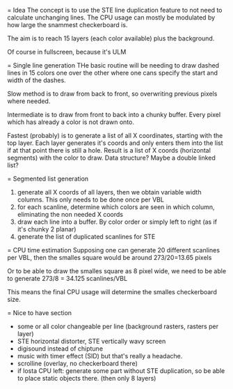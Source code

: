 = Idea
The concept is to use the STE line duplication feature to not need to calculate unchanging lines.
The CPU usage can mostly be modulated by how large the snammest checkerboard is.

The aim is to reach 15 layers (each color available) plus the background.

Of course in fullscreen, because it's ULM

= Single line generation
THe basic routine will be needing to draw dashed lines in 15 colors one over the other where one
cans specify the start and width of the dashes.

Slow method is to draw from back to front, so overwriting previous pixels where needed.

Intermediate is to draw from front to back into a chunky buffer. Every pixel which has already
a color is not drawn onto.

Fastest (probably) is to generate a list of all X coordinates, starting with the top layer.
Each layer generates it's coords and only enters them into the list if at that point there is still a hole.
Result is a list of X coords (horizontal segments) with the color to draw.
Data structure? Maybe a double linked list?

= Segmented list generation
1. generate all X coords of all layers, then we obtain variable width columns. This only needs to be done once per VBL
2. for each scanline, determine which colors are seen in which column, eliminating the non needed X coords
3. draw each line into a buffer. By color order or simply left to right (as if it's chunky 2 planar)
4. generate the list of duplicated scanlines for STE 

= CPU time estimation
Supposing one can generate 20 different scanlines per VBL, then the smalles square would be around 273/20=13.65 pixels

Or to be able to draw the smalles square as 8 pixel wide, we need to be able to generate 273/8 = 34.125 scanlines/VBL

This means the final CPU usage will determine the smalles checkerboard size.

= Nice to have section
- some or all color changeable per line (background rasters, rasters per layer)
- STE horizontal distorter, STE vertically wavy screen
- digisound instead of chiptune
- music with timer effect (SID) but that's really a headache.
- scrolline (overlay, no checkerboard there)
- if losta CPU left: generate some part without STE duplication, so be able to place static objects there. (then only 8 layers)

